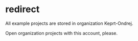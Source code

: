 # redirect
All example projects are stored in organization Keprt-Ondrej.

Open organization projects with this account, please.
